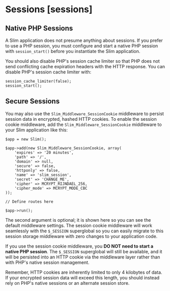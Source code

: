 # Sessions [sessions] #

## Native PHP Sessions ##

A Slim application does not presume anything about sessions. If you prefer to use a PHP session, you must configure and start a native PHP session with `session_start()` before you instantiate the Slim application.

You should also disable PHP's session cache limiter so that PHP does not send conflicting cache expiration headers with the HTTP response. You can disable PHP's session cache limiter with:

    session_cache_limiter(false);
    session_start();

## Secure Sessions ##

You may also use the `Slim_Middleware_SessionCookie` middleware to persist session data in encrypted, hashed HTTP cookies. To enable the session cookie middleware, add the `Slim_Middleware_SessionCookie` middleware to your Slim application like this:

    $app = new Slim();
    
    $app->add(new Slim_Middleware_SessionCookie, array(
        'expires' => '20 minutes',
        'path' => '/',
        'domain' => null,
        'secure' => false,
        'httponly' => false,
        'name' => 'slim_session',
        'secret' => 'CHANGE_ME',
        'cipher' => MCRYPT_RIJNDAEL_256,
        'cipher_mode' => MCRYPT_MODE_CBC
    ));
    
    // Define routes here
    
    $app->run();

The second argument is optional; it is shown here so you can see the default middleware settings. The session cookie middleware will work seamlessly with the `$_SESSION` superglobal so you can easily migrate to this session storage middleware with zero changes to your application code.

If you use the session cookie middleware, you **DO NOT need to start a native PHP session**. The `$_SESSION` superglobal will still be available, and it will be persisted into an HTTP cookie via the middleware layer rather than with PHP's native session management.

Remember, HTTP cookies are inherently limited to only 4 kilobytes of data. If your encrypted session data will exceed this length, you should instead rely on PHP's native sessions or an alternate session store.